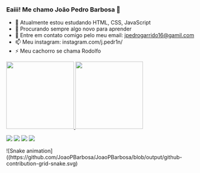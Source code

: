 ### Eaiii! Me chamo João Pedro Barbosa 👋

- 🌱 Atualmente estou estudando HTML, CSS, JavaScript 
- 🤔 Procurando sempre algo novo para aprender 
- 💬 Entre em contato comigo pelo meu email: jpedrogarrido16@gamil.com
- 📫 Meu instagram: instagram.com/j.pedr1n/
- ⚡ Meu cachorro se chama Rodolfo 

 <div>
  <a href="https://github.com/JoaoPBarbosa">
  <img height="180em" src="https://github-readme-stats.vercel.app/api?username=JoaoPBarbosa&show_icons=true&theme=dark&include_all_commits=true&count_private=true"/>
  <img height="180em" src="https://github-readme-stats.vercel.app/api/top-langs/?username=JoaoPBarbosa&layout=compact&langs_count=7&theme=dark"/>
</div>
  
  
  <div>
    
  <a href="https://instagram.com/j.pedr1n" target="_blank"><img src="https://img.shields.io/badge/-Instagram-%23E4405F?style=for-the-badge&logo=instagram&logoColor=white" target="_blank"></a>
 	<a href="https://www.twitch.tv/lulziss" target="_blank"><img src="https://img.shields.io/badge/Twitch-9146FF?style=for-the-badge&logo=twitch&logoColor=white" target="_blank"></a>
  <a href = "mailto:jpedrogarrido16@gmail.com"><img src="https://img.shields.io/badge/-Gmail-%23333?style=for-the-badge&logo=gmail&logoColor=white" target="_blank"></a>
  <a href="https://www.linkedin.com/in/joão-pedro--barbosa/" target="_blank"><img src="https://img.shields.io/badge/-LinkedIn-%230077B5?style=for-the-badge&logo=linkedin&logoColor=white" target="_blank"></a> 
  </div>
  ![Snake animation]((https://github.com/JoaoPBarbosa/JoaoPBarbosa/blob/output/github-contribution-grid-snake.svg)
